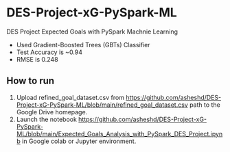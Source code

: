 # DES-Project-xG-PySpark-ML
DES Project Expected Goals with PySpark Machnie Learning

* Used Gradient-Boosted Trees (GBTs) Classifier
* Test Accuracy is ~0.94
* RMSE is 0.248

##  **How to run**
1. Upload refined_goal_dataset.csv from https://github.com/asheshd/DES-Project-xG-PySpark-ML/blob/main/refined_goal_dataset.csv path to the Google Drive homepage.
2. Launch the notebook https://github.com/asheshd/DES-Project-xG-PySpark-ML/blob/main/Expected_Goals_Analysis_with_PySpark_DES_Project.ipynb in Google colab or Jupyter environment.
